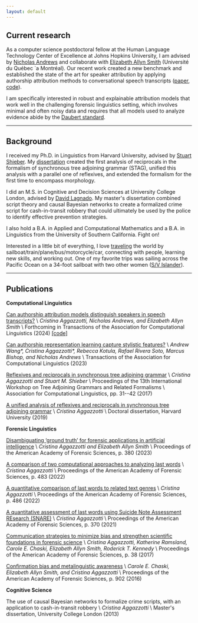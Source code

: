```yaml
---
layout: default
---
```


## Current research

As a computer science postdoctoral fellow at the Human Language Technology Center of Excellence at Johns Hopkins University, I am advised by [Nicholas Andrews](https://www.cs.jhu.edu/~noa/) and collaborate with [Elizabeth Allyn Smith](https://eallynsmith.wordpress.com/) (Université du Québec `a Montréal). Our recent work created a new benchmark and established the state of the art for speaker attribution by applying authorship attribution methods to conversational speech transcripts ([paper](https://arxiv.org/abs/2311.07564), [code](https://github.com/caggazzotti/speech-attribution)). 

I am specifically interested in robust and explainable attribution models that work well in the challenging forensic linguistics setting, which involves minimal and often noisy data and requires that all models used to analyze evidence abide by the [Daubert standard](https://www.law.cornell.edu/wex/daubert_standard).

-------

## Background
I received my Ph.D. in Linguistics from Harvard University, advised by [Stuart Shieber](https://stuartshieber.com/). My [dissertation](https://dash.harvard.edu/handle/1/42106941) created the first analysis of reciprocals in the formalism of synchronous tree adjoining grammar (STAG), unified this analysis with a parallel one of reflexives, and extended the formalism for the first time to encompass morphology.

I did an M.S. in Cognitive and Decision Sciences at University College London, advised by [David Lagnado](https://causalcognitionlab.com/dave/). My master's dissertation combined script theory and causal Bayesian networks to create a formalized crime script for cash-in-transit robbery that could ultimately be used by the police to identify effective prevention strategies.

I also hold a B.A. in Applied and Computational Mathematics and a B.A. in Linguistics from the University of Southern California. Fight on!

Interested in a little bit of everything, I love [traveling](/files/My_Travels_March2024.png) the world by sailboat/train/plane/bus/motorcycle/car, connecting with people, learning new skills, and working out. One of my favorite trips was sailing across the Pacific Ocean on a 34-foot sailboat with two other women ([S/V Islander](https://www.islandercirclestheworld.com/about)).

-------

## Publications

**Computational Linguistics**

[Can authorship attribution models distinguish speakers in speech transcripts?](https://arxiv.org/abs/2311.07564) \\
_Cristina Aggazzotti, Nicholas Andrews, and Elizabeth Allyn Smith_ \\
Forthcoming in Transactions of the Association for Computational Linguistics (2024) [[code]](https://github.com/caggazzotti/speech-attribution)

[Can authorship representation learning capture stylistic features?](https://direct.mit.edu/tacl/article/doi/10.1162/tacl_a_00610/118299/) \\
_Andrew Wang\*, Cristina Aggazzotti\*, Rebecca Kotula, Rafael Rivera Soto, Marcus Bishop, and Nicholas Andrews_ \\
Transactions of the Association for Computational Linguistics (2023)

[Reflexives and reciprocals in synchronous tree adjoining grammar](https://aclanthology.org/W17-6204.pdf) \\
_Cristina Aggazzotti and Stuart M. Shieber_ \\
Proceedings of the 13th International Workshop on Tree Adjoining Grammars and Related Formalisms \\
Association for Computational Linguistics, pp. 31--42 (2017)

[A unified analysis of reflexives and reciprocals in synchronous tree adjoining grammar](https://dash.harvard.edu/handle/1/42106941) \\
_Cristina Aggazzotti_ \\
Doctoral dissertation, Harvard University (2019)

**Forensic Linguistics**

[Disambiguating ‘ground truth’ for forensic applications in artificial intelligence](https://www.aafs.org/sites/default/files/media/documents/2023Proceedings_FINAL-june-1-23.pdf) \\
_Cristina Aggazzotti and Elizabeth Allyn Smith_ \\
Proceedings of the American Academy of Forensic Sciences, p. 380 (2023)

[A comparison of two computational approaches to analyzing last words](https://www.aafs.org/sites/default/files/media/documents/2022Proceedings_Final.pdf) \\
_Cristina Aggazzotti_ \\
Proceedings of the American Academy of Forensic Sciences, p. 483 (2022)

[A quantitative comparison of last words to related text genres](https://www.aafs.org/sites/default/files/media/documents/2022Proceedings_Final.pdf) \\
_Cristina Aggazzotti_ \\
Proceedings of the American Academy of Forensic Sciences, p. 486 (2022)

[A quantitative assessment of last words using Suicide Note Assessment REsearch (SNARE)](https://www.aafs.org/sites/default/files/media/documents/21Proceedings_Complete_0.pdf) \\
_Cristina Aggazzotti_ \\
Proceedings of the American Academy of Forensic Sciences, p. 370 (2021)  

[Communication strategies to minimize bias and strengthen scientific foundations in forensic science](https://www.aafs.org/sites/default/files/media/documents/2017_Proceedings.pdf) \\
_Cristina Aggazzotti, Katherine Ramsland, Carole E. Chaski, Elizabeth Allyn Smith, Roderick T. Kennedy_ \\
Proceedings of the American Academy of Forensic Sciences, p. 38 (2017)

[Confirmation bias and metalinguistic awareness](https://www.aafs.org/sites/default/files/media/documents/2016_Proceedings.pdf) \\
_Carole E. Chaski, Elizabeth Allyn Smith, and Cristina Aggazzotti_  \\
Proceedings of the American Academy of Forensic Sciences, p. 902 (2016)

**Cognitive Science**

The use of causal Bayesian networks to formalize crime scripts, with an application to cash-in-transit robbery \\
_Cristina Aggazzotti_ \\
Master's dissertation, University College London (2013)
